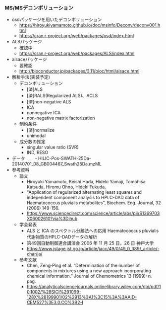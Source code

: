 ### MS/MSデコンボリューション

- osdパッケージを用いたデコンボリューション
  - https://hiroyukiyamamoto.github.io/doc/msinfo/Deconv/deconv001.html
  - https://cran.r-project.org/web/packages/osd/index.html
- ALSパッケージ
  - 確認中
  - https://cran.r-project.org/web/packages/ALS/index.html 
- alsaceパッケージ
  - 要確認
  - http://bioconductor.jp/packages/3.11/bioc/html/alsace.html
- 解析手法(実装予定)
  - デコンボリューション
    - [済]ALS
    - [済]RALS(Regularized ALS)、ACLS
    - [済]non-negative ALS
    - ICA
    - nonnegative ICA
    - non-negative matrix factorization
  - 制約条件
    - [済]normalize
    - unimodal
  - 成分数の推定
    - singular value ratio (SVR) 
    - IND, RESO
- データ
　　- HILIC-Pos-SWATH-25Da-20140701_08_GB004467_Swath25Da.mzML
- 参考資料
  - 論文
    - Hiroyuki Yamamoto, Keishi Hada, Hideki Yamaji, Tomohisa Katsuda, Hiromu Ohno, Hideki Fukuda,
    - "Application of regularized alternating least squares and independent component analysis to HPLC-DAD data of Haematococcus pluvialis metabolites", Biochem. Eng. Journal, 32 (2006) 149-156.
    - https://www.sciencedirect.com/science/article/abs/pii/S1369703X06002610?via%3Dihub
  - 学会発表
    - ALS と ICA のスペクトル分離法への応用 Haematococcus pluvialis代謝物質のHPLC-DADデータの解析
    - 第49回自動制御連合講演会 2006 年 11 月 25 日，26 日 神戸大学
    - https://www.jstage.jst.go.jp/article/jacc/49/0/49_0_389/_article/-char/ja/
  - 参考文献
    - Chen, Zeng‐Ping et al. “Determination of the number of components in mixtures using a new approach incorporating chemical information.” Journal of Chemometrics 13 (1999): n. pag.
    - https://analyticalsciencejournals.onlinelibrary.wiley.com/doi/pdf/10.1002/%28SICI%291099-128X%28199901/02%2913%3A1%3C15%3A%3AAID-CEM527%3E3.0.CO%3B2-I






